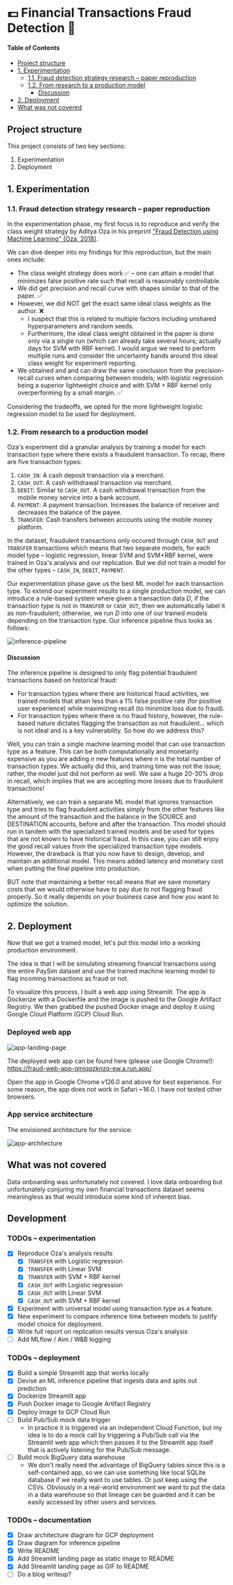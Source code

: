 # 💷 Financial Transactions Fraud Detection 🚨

#### Table of Contents

- [Project structure](#project-structure)
- [1. Experimentation](#1-experimentation)
  - [1.1. Fraud detection strategy research – paper reproduction](#11-fraud-detection-strategy-research--paper-reproduction)
  - [1.2. From research to a production model](#12-from-research-to-a-production-model)
    - [Discussion](#discussion)
- [2. Deployment](#2-deployment)
- [What was not covered](#what-was-not-covered)

## Project structure

This project consists of two key sections:

1. Experimentation
2. Deployment

## 1. Experimentation

### 1.1. Fraud detection strategy research – paper reproduction

In the experimentation phase, my first focus is to reproduce and verify the class weight strategy by Aditya Oza in his preprint ["Fraud Detection using Machine Learning" (Oza, 2018)](https://www.semanticscholar.org/paper/Fraud-Detection-using-Machine-Learning-Oza-aditya/9f2c08d9efaa53cfabdd0ec47afa8015c7ff5bb9).

We can dive deeper into my findings for this reproduction, but the main ones include:

- The class weight strategy does work ✅ – one can attain a model that minimizes false positive rate such that recall is reasonably controllable.
- We did get precision and recall curve with shapes similar to that of the paper. ✅
- However, we did NOT get the exact same ideal class weights as the author. ❌ 
  - I suspect that this is related to multiple factors including unshared hyperparameters and random seeds. 
  - Furthermore, the ideal class weight obtained in the paper is done only via a single run (which can already take several hours; actually days for SVM with RBF kernel). I would argue we need to perform multiple runs and consider the uncertainty bands around this ideal class weight for experiment reporting.
- We obtained and and can draw the same conclusion from the precision-recall curves when comparing between models; with logistic regression being a superior lightweight choice and with SVM + RBF kernel only overperforming by a small margin. ✅

Considering the tradeoffs, we opted for the more lightweight logistic regression model to be used for deployment.

### 1.2. From research to a production model

Oza's experiment did a granular analysis by training a model for each transaction type where there exists a fraudulent transaction. To recap, there are five transaction types:

1. `CASH_IN`: A cash deposit transaction via a merchant.
2. `CASH_OUT`: A cash withdrawal transaction via  merchant.
3. `DEBIT`: Similar to `CASH_OUT`. A cash withdrawal transaction from the mobile money service into a bank account.
4. `PAYMENT`: A payment transaction. Increases the balance of receiver and decreases the balance of the payee.
5. `TRANSFER`: Cash transfers between accounts using the mobile money platform.

In the dataset, fraudulent transactions only occured through `CASH_OUT` and `TRANSFER` transactions which means that two separate models, for each model type – logistic regression, linear SVM and SVM+RBF kernel, were trained in Oza's analysis and our replication. But we did not train a model for the other types – `CASH_IN`, `DEBIT`, `PAYMENT`.

Our experimentation phase gave us the best ML model for each transaction type. To extend our experiment results to a single production model, we can introduce a rule-based system where given a transaction data $D$, if the transaction type is not in `TRANSFER` or `CASH_OUT`, then we automatically label it as non-fraudulent; otherwise, we run $D$ into one of our trained models depending on the transaction type. Our inference pipeline thus looks as follows:

![inference-pipeline](./docs/inference_pipeline.png)

#### Discussion

The inference pipeline is designed to only flag potential fraudulent transactions based on historical fraud:

- For transaction types where there are historical fraud activities, we trained models that attain less than a 1% false positive rate (for positive user experience) while maximizing recall (to minimize loss due to fraud).
- For transaction types where there is no fraud history, however, the rule-based nature dictates flagging the transaction as not fraudulent... which is not ideal and is a key vulnerability.
So how do we address this?

Well, you can train a single machine learning model that can use transaction type as a feature. This can be both computationally and monetarily expensive as you are adding $n$ new features where $n$ is the total number of transaction types. We actually did this, and training time was not the issue; rather, the model just did not perform as well. We saw a huge 20-30% drop in recall, which implies that we are accepting more losses due to fraudulent transactions!

Alternatively, we can train a separate ML model that ignores transaction type and tries to flag fraudulent activities simply from the other features like the amount of the transaction and the balance in the SOURCE and DESTINATION accounts, before and after the transaction. This model should run in tandem with the specialized trained models and be used for types that are not known to have historical fraud. In this case, you can still enjoy the good recall values from the specialized transaction type models. However, the drawback is that you now have to design, develop, and maintain an additional model. This means added latency and monetary cost when putting the final pipeline into production.

BUT note that maintaining a better recall means that we save monetary costs that we would otherwise have to pay due to not flagging fraud properly. So it really depends on your business case and how you want to optimize the solution.

## 2. Deployment

Now that we got a trained model, let's put this model into a working production environment.

The idea is that I will be simulating streaming financial transactions using the entire PaySim dataset and use the trained machine learning model to flag incoming transactions as fraud or not.

To visualize this process, I built a web app using Streamlit. The app is Dockerize with a Dockerfile and the image is pushed to the Google Artifact Registry. We then grabbed the pushed Docker image and deploy it using Google Cloud Platform (GCP) Cloud Run.

### Deployed web app
![app-landing-page](./docs/app.gif)

The deployed web app can be found here (please use Google Chrome!): https://fraud-web-app-qmjqqzknzq-ew.a.run.app/.

Open the app in Google Chrome v126.0 and above for best experience. For some reason, the app does not work in Safari ~16.0. I have not tested other browsers.

### App service architecture

The envisioned architecture for the service:

![app-architecture](./docs/payments-fraud-screener-architecture.png)


## What was not covered

Data onboarding was unfortunately not covered. I love data onboarding but unfortunately conjuring my own financial transactions dataset seems meaningless as that would introduce some kind of inherent bias.

## Development

### TODOs – experimentation
- [X] Reproduce Oza's analysis results
  - [X] `TRANSFER` with Logistic regression 
  - [X] `TRANSFER` with Linear SVM
  - [X] `TRANSFER` with SVM + RBF kernel
  - [X] `CASH_OUT` with Logistic regression 
  - [X] `CASH_OUT` with Linear SVM
  - [X] `CASH_OUT` with SVM + RBF kernel
- [X] Experiment with universal model using transaction type as a feature.
- [X] New experiment to compare inference time between models to justify model choice for deployment.
- [X] Write full report on replication results versus Oza's analysis
- [ ] Add MLflow / Aim / W&B logging

### TODOs – deployment
- [X] Build a simple Streamlit app that works locally
- [X] Devise an ML inference pipeline that ingests data and spits out prediction
- [X] Dockerize Streamlit app
- [X] Push Docker image to Google Artifact Registry
- [X] Deploy image to GCP Cloud Run
- [ ] Build Pub/Sub mock data trigger
  - In practice it is triggered via an independent Cloud Function, but my idea is to do a mock call by triggering a Pub/Sub call via the Streamlit web app which then passes it to the Streamlit app itself that is actively listening for the Pub/Sub message.
- [ ] Build mock BigQuery data warehouse 
  - We don't really need the advantage of BigQuery tables since this is a self-contained app, so we can use something like local SQLite database if we really want to use tables. Or just keep using the CSVs. Obviously in a real-world environment we want to put the data in a data warehouse so that lineage can be guarded and it can be easily accessed by other users and services.

### TODOs – documentation
- [X] Draw architecture diagram for GCP deployment
- [X] Draw diagram for inference pipeline
- [X] Write README
- [X] Add Streamlit landing page as static image to README
- [X] Add Streamlit landing page as GIF to README
- [ ] Do a blog writeup?